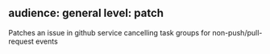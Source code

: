 audience: general
level: patch
---
Patches an issue in github service cancelling task groups for non-push/pull-request events
